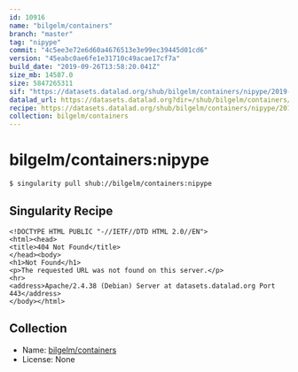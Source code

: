 ```yaml
---
id: 10916
name: "bilgelm/containers"
branch: "master"
tag: "nipype"
commit: "4c5ee3e72e6d60a4676513e3e99ec39445d01cd6"
version: "45eabc0ae6fe1e31710c49acae17cf7a"
build_date: "2019-09-26T13:58:20.041Z"
size_mb: 14587.0
size: 5847265311
sif: "https://datasets.datalad.org/shub/bilgelm/containers/nipype/2019-09-26-4c5ee3e7-45eabc0a/45eabc0ae6fe1e31710c49acae17cf7a.sif"
datalad_url: https://datasets.datalad.org?dir=/shub/bilgelm/containers/nipype/2019-09-26-4c5ee3e7-45eabc0a/
recipe: https://datasets.datalad.org/shub/bilgelm/containers/nipype/2019-09-26-4c5ee3e7-45eabc0a/Singularity
collection: bilgelm/containers
---
```


# bilgelm/containers:nipype

```bash
$ singularity pull shub://bilgelm/containers:nipype
```

## Singularity Recipe

```singularity
<!DOCTYPE HTML PUBLIC "-//IETF//DTD HTML 2.0//EN">
<html><head>
<title>404 Not Found</title>
</head><body>
<h1>Not Found</h1>
<p>The requested URL was not found on this server.</p>
<hr>
<address>Apache/2.4.38 (Debian) Server at datasets.datalad.org Port 443</address>
</body></html>
```

## Collection

 - Name: [bilgelm/containers](https://github.com/bilgelm/containers)
 - License: None

